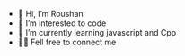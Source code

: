 - 👋 Hi, I’m Roushan
- 👀 I’m interested to code
- 🌱 I’m currently learning javascript and Cpp
- 🤷‍♂️ Fell free to connect me 


<!---
Roushan-JEE/Roushan-JEE is a ✨ special ✨ repository because its `README.md` (this file) appears on your GitHub profile.
You can click the Preview link to take a look at your changes.
--->
